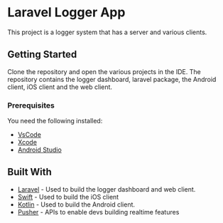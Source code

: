 # Laravel Logger App
This project is a logger system that has a server and various clients. 

## Getting Started

Clone the repository and open the various projects in the IDE. The repository contains the logger dashboard, laravel package, the Android client, iOS client and the web client.


### Prerequisites

You need the following installed:

- [VsCode](https://code.visualstudio.com/)
- [Xcode](https://developer.apple.com/xcode/)
- [Android Studio](https://developer.android.com/studio)

## Built With

* [Laravel](https://laravel.com) - Used to build the logger dashboard and web client.
* [Swift](https://developer.apple.com/swift/) - Used to build the iOS client
* [Kotlin](http://kotlinlang.org) - Used to build the Android client.
* [Pusher](https://pusher.com/) - APIs to enable devs building realtime features
